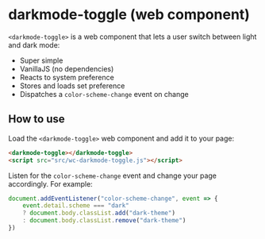 # darkmode-toggle (web component)

`<darkmode-toggle>` is a web component that lets a user switch between light and dark mode:

* Super simple
* VanillaJS (no dependencies)
* Reacts to system preference
* Stores and loads set preference
* Dispatches a `color-scheme-change` event on change

## How to use
Load the `<darkmode-toggle>` web component and add it to your page:

```html
<darkmode-toggle></darkmode-toggle>
<script src="src/wc-darkmode-toggle.js"></script>
```

Listen for the `color-scheme-change` event and change your page accordingly. For example:

```js
document.addEventListener("color-scheme-change", event => {
    event.detail.scheme === "dark"
    ? document.body.classList.add("dark-theme")
    : document.body.classList.remove("dark-theme")
})
```
